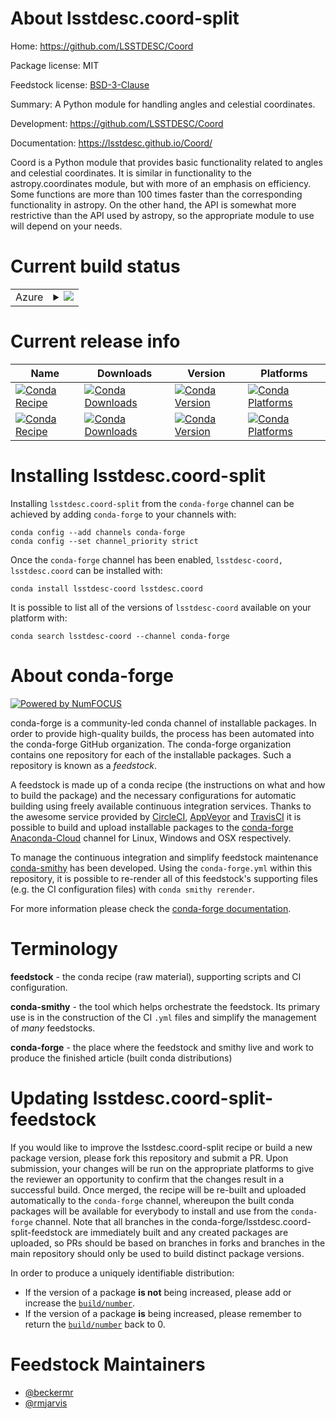 About lsstdesc.coord-split
==========================

Home: https://github.com/LSSTDESC/Coord

Package license: MIT

Feedstock license: [BSD-3-Clause](https://github.com/conda-forge/lsstdesc.coord-feedstock/blob/master/LICENSE.txt)

Summary: A Python module for handling angles and celestial coordinates.

Development: https://github.com/LSSTDESC/Coord

Documentation: https://lsstdesc.github.io/Coord/

Coord is a Python module that provides basic functionality related to angles
and celestial coordinates. It is similar in functionality to the
astropy.coordinates module, but with more of an emphasis on efficiency. Some
functions are more than 100 times faster than the corresponding
functionality in astropy. On the other hand, the API is somewhat more
restrictive than the API used by astropy, so the appropriate module to use
will depend on your needs.


Current build status
====================


<table>
    
  <tr>
    <td>Azure</td>
    <td>
      <details>
        <summary>
          <a href="https://dev.azure.com/conda-forge/feedstock-builds/_build/latest?definitionId=601&branchName=master">
            <img src="https://dev.azure.com/conda-forge/feedstock-builds/_apis/build/status/lsstdesc.coord-feedstock?branchName=master">
          </a>
        </summary>
        <table>
          <thead><tr><th>Variant</th><th>Status</th></tr></thead>
          <tbody><tr>
              <td>linux_64_python3.10.____cpython</td>
              <td>
                <a href="https://dev.azure.com/conda-forge/feedstock-builds/_build/latest?definitionId=601&branchName=master">
                  <img src="https://dev.azure.com/conda-forge/feedstock-builds/_apis/build/status/lsstdesc.coord-feedstock?branchName=master&jobName=linux&configuration=linux_64_python3.10.____cpython" alt="variant">
                </a>
              </td>
            </tr><tr>
              <td>linux_64_python3.7.____73_pypy</td>
              <td>
                <a href="https://dev.azure.com/conda-forge/feedstock-builds/_build/latest?definitionId=601&branchName=master">
                  <img src="https://dev.azure.com/conda-forge/feedstock-builds/_apis/build/status/lsstdesc.coord-feedstock?branchName=master&jobName=linux&configuration=linux_64_python3.7.____73_pypy" alt="variant">
                </a>
              </td>
            </tr><tr>
              <td>linux_64_python3.7.____cpython</td>
              <td>
                <a href="https://dev.azure.com/conda-forge/feedstock-builds/_build/latest?definitionId=601&branchName=master">
                  <img src="https://dev.azure.com/conda-forge/feedstock-builds/_apis/build/status/lsstdesc.coord-feedstock?branchName=master&jobName=linux&configuration=linux_64_python3.7.____cpython" alt="variant">
                </a>
              </td>
            </tr><tr>
              <td>linux_64_python3.8.____cpython</td>
              <td>
                <a href="https://dev.azure.com/conda-forge/feedstock-builds/_build/latest?definitionId=601&branchName=master">
                  <img src="https://dev.azure.com/conda-forge/feedstock-builds/_apis/build/status/lsstdesc.coord-feedstock?branchName=master&jobName=linux&configuration=linux_64_python3.8.____cpython" alt="variant">
                </a>
              </td>
            </tr><tr>
              <td>linux_64_python3.9.____cpython</td>
              <td>
                <a href="https://dev.azure.com/conda-forge/feedstock-builds/_build/latest?definitionId=601&branchName=master">
                  <img src="https://dev.azure.com/conda-forge/feedstock-builds/_apis/build/status/lsstdesc.coord-feedstock?branchName=master&jobName=linux&configuration=linux_64_python3.9.____cpython" alt="variant">
                </a>
              </td>
            </tr><tr>
              <td>linux_aarch64_python3.10.____cpython</td>
              <td>
                <a href="https://dev.azure.com/conda-forge/feedstock-builds/_build/latest?definitionId=601&branchName=master">
                  <img src="https://dev.azure.com/conda-forge/feedstock-builds/_apis/build/status/lsstdesc.coord-feedstock?branchName=master&jobName=linux&configuration=linux_aarch64_python3.10.____cpython" alt="variant">
                </a>
              </td>
            </tr><tr>
              <td>linux_aarch64_python3.7.____73_pypy</td>
              <td>
                <a href="https://dev.azure.com/conda-forge/feedstock-builds/_build/latest?definitionId=601&branchName=master">
                  <img src="https://dev.azure.com/conda-forge/feedstock-builds/_apis/build/status/lsstdesc.coord-feedstock?branchName=master&jobName=linux&configuration=linux_aarch64_python3.7.____73_pypy" alt="variant">
                </a>
              </td>
            </tr><tr>
              <td>linux_aarch64_python3.7.____cpython</td>
              <td>
                <a href="https://dev.azure.com/conda-forge/feedstock-builds/_build/latest?definitionId=601&branchName=master">
                  <img src="https://dev.azure.com/conda-forge/feedstock-builds/_apis/build/status/lsstdesc.coord-feedstock?branchName=master&jobName=linux&configuration=linux_aarch64_python3.7.____cpython" alt="variant">
                </a>
              </td>
            </tr><tr>
              <td>linux_aarch64_python3.8.____cpython</td>
              <td>
                <a href="https://dev.azure.com/conda-forge/feedstock-builds/_build/latest?definitionId=601&branchName=master">
                  <img src="https://dev.azure.com/conda-forge/feedstock-builds/_apis/build/status/lsstdesc.coord-feedstock?branchName=master&jobName=linux&configuration=linux_aarch64_python3.8.____cpython" alt="variant">
                </a>
              </td>
            </tr><tr>
              <td>linux_aarch64_python3.9.____cpython</td>
              <td>
                <a href="https://dev.azure.com/conda-forge/feedstock-builds/_build/latest?definitionId=601&branchName=master">
                  <img src="https://dev.azure.com/conda-forge/feedstock-builds/_apis/build/status/lsstdesc.coord-feedstock?branchName=master&jobName=linux&configuration=linux_aarch64_python3.9.____cpython" alt="variant">
                </a>
              </td>
            </tr><tr>
              <td>osx_64_python3.10.____cpython</td>
              <td>
                <a href="https://dev.azure.com/conda-forge/feedstock-builds/_build/latest?definitionId=601&branchName=master">
                  <img src="https://dev.azure.com/conda-forge/feedstock-builds/_apis/build/status/lsstdesc.coord-feedstock?branchName=master&jobName=osx&configuration=osx_64_python3.10.____cpython" alt="variant">
                </a>
              </td>
            </tr><tr>
              <td>osx_64_python3.7.____73_pypy</td>
              <td>
                <a href="https://dev.azure.com/conda-forge/feedstock-builds/_build/latest?definitionId=601&branchName=master">
                  <img src="https://dev.azure.com/conda-forge/feedstock-builds/_apis/build/status/lsstdesc.coord-feedstock?branchName=master&jobName=osx&configuration=osx_64_python3.7.____73_pypy" alt="variant">
                </a>
              </td>
            </tr><tr>
              <td>osx_64_python3.7.____cpython</td>
              <td>
                <a href="https://dev.azure.com/conda-forge/feedstock-builds/_build/latest?definitionId=601&branchName=master">
                  <img src="https://dev.azure.com/conda-forge/feedstock-builds/_apis/build/status/lsstdesc.coord-feedstock?branchName=master&jobName=osx&configuration=osx_64_python3.7.____cpython" alt="variant">
                </a>
              </td>
            </tr><tr>
              <td>osx_64_python3.8.____cpython</td>
              <td>
                <a href="https://dev.azure.com/conda-forge/feedstock-builds/_build/latest?definitionId=601&branchName=master">
                  <img src="https://dev.azure.com/conda-forge/feedstock-builds/_apis/build/status/lsstdesc.coord-feedstock?branchName=master&jobName=osx&configuration=osx_64_python3.8.____cpython" alt="variant">
                </a>
              </td>
            </tr><tr>
              <td>osx_64_python3.9.____cpython</td>
              <td>
                <a href="https://dev.azure.com/conda-forge/feedstock-builds/_build/latest?definitionId=601&branchName=master">
                  <img src="https://dev.azure.com/conda-forge/feedstock-builds/_apis/build/status/lsstdesc.coord-feedstock?branchName=master&jobName=osx&configuration=osx_64_python3.9.____cpython" alt="variant">
                </a>
              </td>
            </tr><tr>
              <td>osx_arm64_python3.10.____cpython</td>
              <td>
                <a href="https://dev.azure.com/conda-forge/feedstock-builds/_build/latest?definitionId=601&branchName=master">
                  <img src="https://dev.azure.com/conda-forge/feedstock-builds/_apis/build/status/lsstdesc.coord-feedstock?branchName=master&jobName=osx&configuration=osx_arm64_python3.10.____cpython" alt="variant">
                </a>
              </td>
            </tr><tr>
              <td>osx_arm64_python3.8.____cpython</td>
              <td>
                <a href="https://dev.azure.com/conda-forge/feedstock-builds/_build/latest?definitionId=601&branchName=master">
                  <img src="https://dev.azure.com/conda-forge/feedstock-builds/_apis/build/status/lsstdesc.coord-feedstock?branchName=master&jobName=osx&configuration=osx_arm64_python3.8.____cpython" alt="variant">
                </a>
              </td>
            </tr><tr>
              <td>osx_arm64_python3.9.____cpython</td>
              <td>
                <a href="https://dev.azure.com/conda-forge/feedstock-builds/_build/latest?definitionId=601&branchName=master">
                  <img src="https://dev.azure.com/conda-forge/feedstock-builds/_apis/build/status/lsstdesc.coord-feedstock?branchName=master&jobName=osx&configuration=osx_arm64_python3.9.____cpython" alt="variant">
                </a>
              </td>
            </tr>
          </tbody>
        </table>
      </details>
    </td>
  </tr>
</table>

Current release info
====================

| Name | Downloads | Version | Platforms |
| --- | --- | --- | --- |
| [![Conda Recipe](https://img.shields.io/badge/recipe-lsstdesc--coord-green.svg)](https://anaconda.org/conda-forge/lsstdesc-coord) | [![Conda Downloads](https://img.shields.io/conda/dn/conda-forge/lsstdesc-coord.svg)](https://anaconda.org/conda-forge/lsstdesc-coord) | [![Conda Version](https://img.shields.io/conda/vn/conda-forge/lsstdesc-coord.svg)](https://anaconda.org/conda-forge/lsstdesc-coord) | [![Conda Platforms](https://img.shields.io/conda/pn/conda-forge/lsstdesc-coord.svg)](https://anaconda.org/conda-forge/lsstdesc-coord) |
| [![Conda Recipe](https://img.shields.io/badge/recipe-lsstdesc.coord-green.svg)](https://anaconda.org/conda-forge/lsstdesc.coord) | [![Conda Downloads](https://img.shields.io/conda/dn/conda-forge/lsstdesc.coord.svg)](https://anaconda.org/conda-forge/lsstdesc.coord) | [![Conda Version](https://img.shields.io/conda/vn/conda-forge/lsstdesc.coord.svg)](https://anaconda.org/conda-forge/lsstdesc.coord) | [![Conda Platforms](https://img.shields.io/conda/pn/conda-forge/lsstdesc.coord.svg)](https://anaconda.org/conda-forge/lsstdesc.coord) |

Installing lsstdesc.coord-split
===============================

Installing `lsstdesc.coord-split` from the `conda-forge` channel can be achieved by adding `conda-forge` to your channels with:

```
conda config --add channels conda-forge
conda config --set channel_priority strict
```

Once the `conda-forge` channel has been enabled, `lsstdesc-coord, lsstdesc.coord` can be installed with:

```
conda install lsstdesc-coord lsstdesc.coord
```

It is possible to list all of the versions of `lsstdesc-coord` available on your platform with:

```
conda search lsstdesc-coord --channel conda-forge
```


About conda-forge
=================

[![Powered by
NumFOCUS](https://img.shields.io/badge/powered%20by-NumFOCUS-orange.svg?style=flat&colorA=E1523D&colorB=007D8A)](https://numfocus.org)

conda-forge is a community-led conda channel of installable packages.
In order to provide high-quality builds, the process has been automated into the
conda-forge GitHub organization. The conda-forge organization contains one repository
for each of the installable packages. Such a repository is known as a *feedstock*.

A feedstock is made up of a conda recipe (the instructions on what and how to build
the package) and the necessary configurations for automatic building using freely
available continuous integration services. Thanks to the awesome service provided by
[CircleCI](https://circleci.com/), [AppVeyor](https://www.appveyor.com/)
and [TravisCI](https://travis-ci.com/) it is possible to build and upload installable
packages to the [conda-forge](https://anaconda.org/conda-forge)
[Anaconda-Cloud](https://anaconda.org/) channel for Linux, Windows and OSX respectively.

To manage the continuous integration and simplify feedstock maintenance
[conda-smithy](https://github.com/conda-forge/conda-smithy) has been developed.
Using the ``conda-forge.yml`` within this repository, it is possible to re-render all of
this feedstock's supporting files (e.g. the CI configuration files) with ``conda smithy rerender``.

For more information please check the [conda-forge documentation](https://conda-forge.org/docs/).

Terminology
===========

**feedstock** - the conda recipe (raw material), supporting scripts and CI configuration.

**conda-smithy** - the tool which helps orchestrate the feedstock.
                   Its primary use is in the construction of the CI ``.yml`` files
                   and simplify the management of *many* feedstocks.

**conda-forge** - the place where the feedstock and smithy live and work to
                  produce the finished article (built conda distributions)


Updating lsstdesc.coord-split-feedstock
=======================================

If you would like to improve the lsstdesc.coord-split recipe or build a new
package version, please fork this repository and submit a PR. Upon submission,
your changes will be run on the appropriate platforms to give the reviewer an
opportunity to confirm that the changes result in a successful build. Once
merged, the recipe will be re-built and uploaded automatically to the
`conda-forge` channel, whereupon the built conda packages will be available for
everybody to install and use from the `conda-forge` channel.
Note that all branches in the conda-forge/lsstdesc.coord-split-feedstock are
immediately built and any created packages are uploaded, so PRs should be based
on branches in forks and branches in the main repository should only be used to
build distinct package versions.

In order to produce a uniquely identifiable distribution:
 * If the version of a package **is not** being increased, please add or increase
   the [``build/number``](https://docs.conda.io/projects/conda-build/en/latest/resources/define-metadata.html#build-number-and-string).
 * If the version of a package **is** being increased, please remember to return
   the [``build/number``](https://docs.conda.io/projects/conda-build/en/latest/resources/define-metadata.html#build-number-and-string)
   back to 0.

Feedstock Maintainers
=====================

* [@beckermr](https://github.com/beckermr/)
* [@rmjarvis](https://github.com/rmjarvis/)

